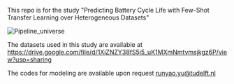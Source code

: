 This repo is for the study "Predicting Battery Cycle Life with Few-Shot Transfer Learning over Heterogeneous Datasets"

![Pipeline_universe](https://github.com/RampageYao/Predicting-Battery-Cycle-Life-with-Few-Shot-Transfer-Learning-over-Heterogeneous-Datasets/assets/137433321/a991dbe5-32de-4892-8bf2-3e9b9f9f9c09)

The datasets used in this study are available at https://drive.google.com/file/d/1XiZNZY38fS5j5_uK1MXmNmtvmsjkgz6P/view?usp=sharing

The codes for modeling are available upon request runyao.yu@tudelft.nl
